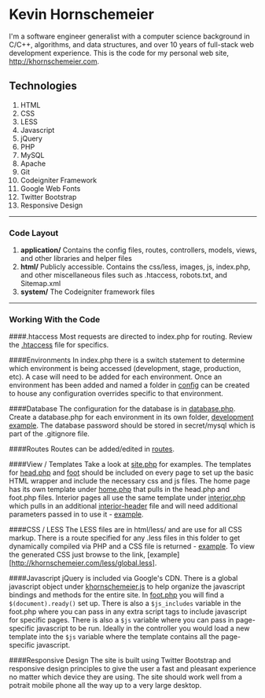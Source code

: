 # Kevin Hornschemeier

I'm a software engineer generalist with a computer science background in C/C++, algorithms, and data structures, and over 10 years of full-stack web development experience. This is the code for my personal web site, http://khornschemeier.com.

## Technologies

1. HTML
1. CSS
1. LESS
1. Javascript
1. jQuery
1. PHP
1. MySQL
1. Apache
1. Git
1. Codeigniter Framework
1. Google Web Fonts
1. Twitter Bootstrap
1. Responsive Design

----------------------------------------

### Code Layout

1. **application/**
	Contains the config files, routes, controllers, models, views, and other libraries and helper files
1. **html/**
	Publicly accessible. Contains the css/less, images, js, index.php, and other miscellaneous files such as .htaccess, robots.txt, and Sitemap.xml
1. **system/**
	The Codeigniter framework files
	
----------------------------------------

### Working With the Code

####.htaccess
Most requests are directed to index.php for routing. Review the [.htaccess](html/.htaccess) file for specifics.

####Environments
In index.php there is a switch statement to determine which environment is being accessed (development, stage, production, etc). A case will need to be added for each environment. Once an environment has been added and named a folder in [config](application/config/) can be created to house any configuration overrides specific to that environment.

####Database
The configuration for the database is in [database.php](application/config/database.php). Create a database.php for each environment in its own folder, [development example](application/config/development/). The database password should be stored in secret/mysql which is part of the .gitignore file.

####Routes
Routes can be added/edited in [routes](application/config/routes.php).

####View / Templates
Take a look at [site.php](application/controllers/site.php) for examples. The templates for [head.php](application/views/templates/head.php) and [foot](application/views/templates/foot.php) should be included on every page to set up the basic HTML wrapper and include the necessary css and js files. The home page has its own template under [home.php](application/views/templates/home.php) that pulls in the head.php and foot.php files. Interior pages all use the same template under [interior.php](application/views/templates/interior.php) which pulls in an additional [interior-header](application/views/templates/interior-header.php) file and will need additional parameters passed in to use it - [example](application/controllers/site.php#L31).

####CSS / LESS
The LESS files are in html/less/ and are use for all CSS markup. There is a route specified for any .less files in this folder to get dynamically compiled via PHP and a CSS file is returned - [example](application/controllers/site.php#L17). To view the generated CSS just browse to the link, [example][http://khornschemeier.com/less/global.less].

####Javascript
jQuery is included via Google's CDN. There is a global javascript object under [khornschemeier.js](html/js/khornschemeier.js) to help organize the javascript bindings and methods for the entire site. In [foot.php](applications/views/templates/foot.php) you will find a `$(document).ready()` set up. There is also a `$js_includes` variable in the foot.php where you can pass in any extra script tags to include javascript for specific pages. There is also a `$js` variable where you can pass in page-specific javascript to be run. Ideally in the controller you would load a new template into the `$js` variable where the template contains all the page-specific javascript.

####Responsive Design
The site is built using Twitter Bootstrap and responsive design principles to give the user a fast and pleasant experience no matter which device they are using. The site should work well from a potrait mobile phone all the way up to a very large desktop.